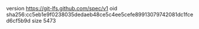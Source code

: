 version https://git-lfs.github.com/spec/v1
oid sha256:cc5eb1e9f0238035dedaeb48ce5c4ee5cefe89913079742081dc1fced6cf5b9d
size 5473
